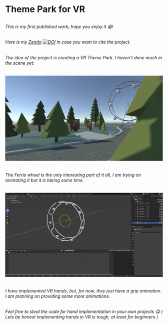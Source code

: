 # Theme Park for VR
##

###### This is my first published work; hope you enjoy it 😁! 

###### Here is my [Zendo](https://zenodo.org/record/5593288#.YXhFH57MKUk) <a href="https://zenodo.org/badge/latestdoi/418639335"><img src="https://zenodo.org/badge/418639335.svg" alt="DOI"></a> in case you want to cite the project.
######
######
###### The idea of the project is creating a VR Theme Park. I haven’t done much in the scene yet:
######
 ![This is an image](https://github.com/Bruni6072-org/ThemePark_Assigment/blob/main/ThemePark1.0-Copy/Assets/Pictures/picture_ThemePark.PNG)
######
###### The Ferris wheel is the only interesting part of it all, I am trying on animating it but it is taking some time.
######
 ![This is an image]( https://github.com/Bruni6072-org/ThemePark_Assigment/blob/main/ThemePark1.0-Copy/Assets/Pictures/Gif.FerrisWheel.gif)
######
###### I have implemented VR hands, but, for now, they just have a grip animation. I am planning on providing some more animations.
###### Feel free to steal the code for hand implementation in your own projects 😋 ( *Lets be honest implementing hands in VR is tough, at least for beginners* )
